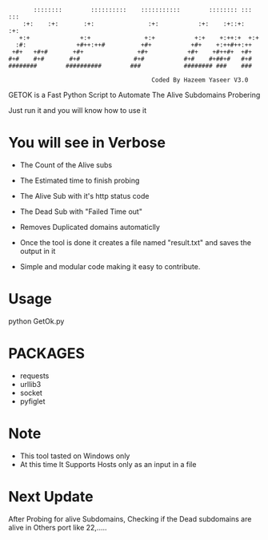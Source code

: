 ```
       ::::::::        ::::::::::    :::::::::::        :::::::: :::    :::
    :+:    :+:       :+:               :+:           :+:    :+::+:   :+:
   +:+              +:+               +:+           +:+    +:++:+  +:+
  :#:              +#++:++#          +#+           +#+    +:++#++:++
 +#+   +#+#       +#+               +#+           +#+    +#++#+  +#+
#+#    #+#       #+#               #+#           #+#    #+##+#   #+#
########        ##########        ###            ######## ###    ###

                                        Coded By Hazeem Yaseer V3.0
```

GETOK is a Fast Python Script to Automate The Alive Subdomains Probering 

Just run it and you will know how to use it 

# You will see in Verbose
* The Count of the Alive subs
* The Estimated time to finish probing
* The Alive Sub with it's http status code
* The Dead Sub with "Failed Time out"

* Removes Duplicated domains automaticlly
* Once the tool is done it creates a file named "result.txt" and saves the output in it
* Simple and modular code making it easy to contribute.


# Usage
python GetOk.py 

# PACKAGES
* requests
* urllib3
* socket
* pyfiglet

# Note 
* This tool tasted on Windows only 
* At this time It Supports Hosts only as an input in a file 

# Next Update 
After Probing for alive Subdomains, Checking if the Dead subdomains are alive in Others port like 22,.....
